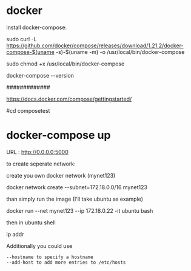 # docker

install docker-compose:

 sudo curl -L https://github.com/docker/compose/releases/download/1.21.2/docker-compose-$(uname -s)-$(uname -m) -o /usr/local/bin/docker-compose
 
 sudo chmod +x /usr/local/bin/docker-compose
 
 docker-compose --version
 
 #############

https://docs.docker.com/compose/gettingstarted/

#cd composetest
# docker-compose up
URL :  http://0.0.0.0:5000





to create seperate network:

create you own docker network (mynet123)

docker network create --subnet=172.18.0.0/16 mynet123

than simply run the image (I'll take ubuntu as example)

docker run --net mynet123 --ip 172.18.0.22 -it ubuntu bash

then in ubuntu shell

ip addr

Additionally you could use

    --hostname to specify a hostname
    --add-host to add more entries to /etc/hosts
